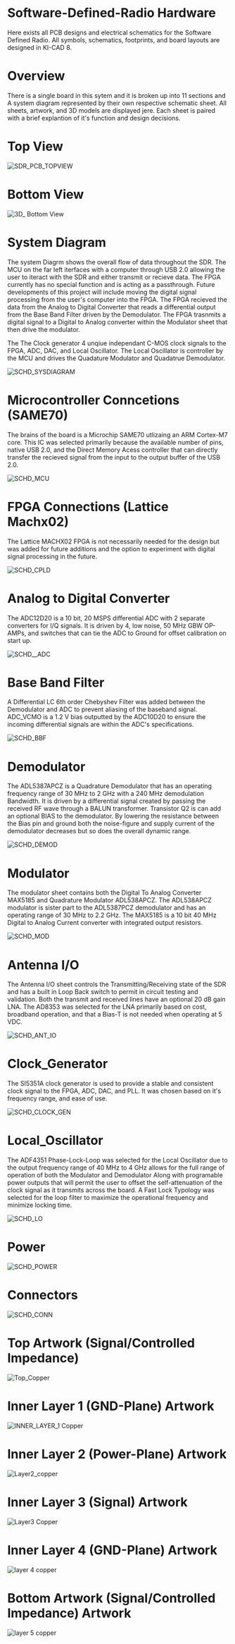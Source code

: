 # Software-Defined-Radio Hardware
Here exists all PCB designs and electrical schematics for the Software Defined Radio. All symbols, schematics, footprints, and board layouts are designed in KI-CAD 8. 

# Overview

There is a single board in this sytem and it is broken up into 11 sections and A system diagram represented by their own respective schematic sheet. All sheets, artwork, and 3D models are displayed jere. Each sheet is paired with a brief explantion of it's function and design decisions.

# Top View
![SDR_PCB_TOPVIEW](https://github.com/user-attachments/assets/45ce893a-79f1-4a8d-bc1a-d4067f322ca8)

# Bottom View
![3D_ Bottom View](https://github.com/user-attachments/assets/ebf63a86-f803-459b-bbec-5217f04d7bfe)

# System Diagram

The system Diagrm shows the overall flow of data throughout the SDR. The MCU on the far left iterfaces with a computer through USB 2.0 allowing the user to iteract with the SDR and either transmit or recieve data. The FPGA currently has no special function and is acting as a passthrough. Future developments of this project will include moving the digital signal processing from the user's computer into the FPGA. The FPGA  recieved the data from the Analog to Digital Converter that reads  a differential output from the Base Band Filter driven by the Demodulator. The FPGA trasnmits a digital signal to a Digital to Analog converter within the Modulator sheet that then drive the modulator.

The The Clock generator 4 unqiue independant C-MOS clock signals to the FPGA, ADC, DAC, and Local Oscillator. The Local Oscillator is controller by the MCU and drives the Quadature Modulator and Quadatrue Demodulator. 

![SCHD_SYSDIAGRAM](https://github.com/user-attachments/assets/809b9ce8-3c4f-49c9-9a16-8345289737f5)

# Microcontroller Conncetions (SAME70)

The brains of the board is a Microchip SAME70 utlizaing an ARM Cortex-M7 core. This IC was selected primarily because the available number of pins, native USB 2.0, and the Direct Memory Acess controller that can directly transfer the recieved signal from the input to the output buffer of the USB 2.0.

![SCHD_MCU](https://github.com/user-attachments/assets/1f876db1-ee9f-4488-8ea0-78eb6cae11c3)

# FPGA Connections (Lattice Machx02)

 The Lattice MACHX02 FPGA is not necessarily needed for the design but was added for future additions and the option to experiment with digital signal processing in the future. 
 
![SCHD_CPLD](https://github.com/user-attachments/assets/abe879bc-96c3-4bec-82a9-3dbc410a7d3e)

# Analog to Digital Converter 

The ADC12D20 is a 10 bit, 20 MSPS differential ADC with 2 separate converters for I/Q signals. It is driven by 4, low noise, 50 MHz GBW OP-AMPs, and switches that can tie the ADC to Ground for offset calibration on start up.


![SCHD__ADC](https://github.com/user-attachments/assets/568a1607-430a-4cd3-b198-d7dc0347af2b)

# Base Band Filter

A Differential LC 6th order Chebyshev Filter was added between the Demodulator and ADC to prevent aliasing of the baseband signal. ADC_VCMO is a 1.2 V bias outputted by the ADC10D20 to ensure the incoming differential signals are within the ADC's specifications.

![SCHD_BBF](https://github.com/user-attachments/assets/5fe0f32a-5170-43e8-ab77-7528e1b5684f)

# Demodulator

The ADL5387APCZ is a Quadrature Demodulator that has an operating frequency range of 30 MHz to 2 GHz with a 240 MHz demodulation Bandwidth. It is driven by a differential signal created by passing the received RF wave through a BALUN transformer. Transistor Q2 is can add an optional BIAS to the demodulator. By lowering the resistance between the Bias pin and ground both the noise-figure and supply current of the demodulator decreases but so does the overall dynamic range.

![SCHD_DEMOD](https://github.com/user-attachments/assets/6854fbb7-ecf3-4fe4-b5a9-9713c1368882)

# Modulator

The modulator sheet contains both the Digital To Analog Converter MAX5185 and Quadrature Modulator ADL538APCZ. The ADL538APCZ modulator is sister part to the ADL5387PCZ demodulator and has an operating range of 30 MHz to 2.2 GHz. The MAX5185 is a 10 bit 40 MHz Digital to Analog Current converter with integrated output resistors.

![SCHD_MOD](https://github.com/user-attachments/assets/33294671-da79-4f47-ab49-d9767ca30aba)

# Antenna I/O

The Antenna I/O sheet controls the Transmitting/Receiving state of the SDR and has a built in Loop Back switch to permit in circuit testing and validation. Both the transmit and received lines have an optional 20 dB gain LNA. The AD8353 was selected for the LNA primarily based on cost, broadband operation, and that a Bias-T is not needed when operating at 5 VDC.

![SCHD_ANT_IO](https://github.com/user-attachments/assets/0eab936b-f169-4f99-8dfc-42bcee9b4384)

# Clock_Generator

The SI5351A clock generator is used to provide a stable and consistent clock signal to the FPGA, ADC, DAC, and PLL. It was chosen based on it's frequency range, and ease of use.

![SCHD_CLOCK_GEN](https://github.com/user-attachments/assets/c5ae32bb-6810-4f8a-86c5-c307f9c25c72)

# Local_Oscillator

The ADF4351 Phase-Lock-Loop was selected for the Local Oscillator due to the output frequency range of 40 MHz to 4 GHz allows for the full range of operation of both the Modulator and Demodulator Along with programable power outputs that will permit the user to offset the self-attenuation of the clock signal as it transmits across the board. A Fast Lock Typology was selected for the loop filter to maximize the operational frequency and minimize locking time.

![SCHD_LO](https://github.com/user-attachments/assets/f4de715b-07e9-47b5-b34f-a634eecd64e2)

# Power
![SCHD_POWER](https://github.com/user-attachments/assets/024ffe9b-9e78-4349-b10d-61359dc97b14)

# Connectors
![SCHD_CONN](https://github.com/user-attachments/assets/b7892687-fd28-4de4-adc5-fad25b52007b)

# Top Artwork (Signal/Controlled Impedance)
![Top_Copper](https://github.com/user-attachments/assets/f4428ba7-071f-4757-94b9-859b01b3fbd4)

# Inner Layer 1 (GND-Plane) Artwork 
![INNER_LAYER_1 Copper](https://github.com/user-attachments/assets/12d94a30-3ffb-49c5-a393-f946eca4fc28)

# Inner Layer 2 (Power-Plane) Artwork 
![Layer2_copper](https://github.com/user-attachments/assets/03bc0722-e517-437e-826e-11d6e5b3f49e)

# Inner Layer 3 (Signal) Artwork 
![Layer3 Copper](https://github.com/user-attachments/assets/232a6136-68d7-4d53-b8e1-5b4c18cfcc2d)

# Inner Layer 4 (GND-Plane) Artwork 
![layer 4 copper](https://github.com/user-attachments/assets/e1814f8c-8912-4b33-b7e7-2c14564476c4)

# Bottom Artwork (Signal/Controlled Impedance) Artwork 
![layer 5 copper](https://github.com/user-attachments/assets/e92f21d0-b0d5-4b78-8aa9-94f62620a995)
